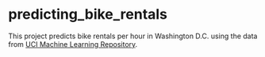 # predicting_bike_rentals
This project predicts bike rentals per hour in Washington D.C. using the data from [UCI Machine Learning Repository](http://archive.ics.uci.edu/ml/datasets/Bike+Sharing+Dataset).
